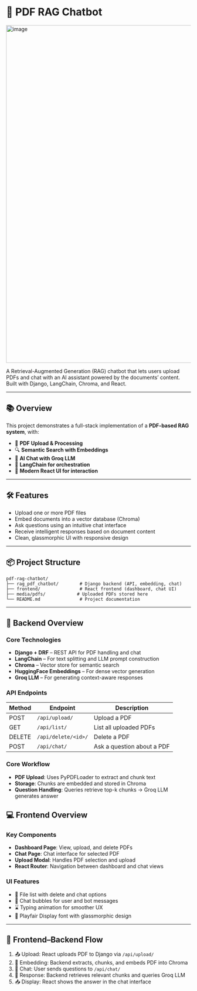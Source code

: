 # 🤖 PDF RAG Chatbot
<img width="1920" height="918" alt="image" src="https://github.com/user-attachments/assets/5efe3109-9298-4f47-8ece-4ffea5bb810f" />

A Retrieval-Augmented Generation (RAG) chatbot that lets users upload PDFs and chat with an AI assistant powered by the documents’ content. Built with Django, LangChain, Chroma, and React.

---

## 📚 Overview

This project demonstrates a full-stack implementation of a **PDF-based RAG system**, with:

- 📄 **PDF Upload & Processing**
- 🔍 **Semantic Search with Embeddings**
- 🤖 **AI Chat with Groq LLM**
- 🧠 **LangChain for orchestration**
- 💬 **Modern React UI for interaction**

---

## 🛠️ Features

- Upload one or more PDF files
- Embed documents into a vector database (Chroma)
- Ask questions using an intuitive chat interface
- Receive intelligent responses based on document content
- Clean, glassmorphic UI with responsive design

---

## 📦 Project Structure

```
pdf-rag-chatbot/
├── rag_pdf_chatbot/        # Django backend (API, embedding, chat)
├── frontend/               # React frontend (dashboard, chat UI)
├── media/pdfs/            # Uploaded PDFs stored here
└── README.md               # Project documentation
```

---

## 🧠 Backend Overview

### Core Technologies

- **Django + DRF** – REST API for PDF handling and chat
- **LangChain** – For text splitting and LLM prompt construction
- **Chroma** – Vector store for semantic search
- **HuggingFace Embeddings** – For dense vector generation
- **Groq LLM** – For generating context-aware responses

### API Endpoints

| Method | Endpoint             | Description                     |
|--------|----------------------|---------------------------------|
| POST   | `/api/upload/`       | Upload a PDF                    |
| GET    | `/api/list/`         | List all uploaded PDFs          |
| DELETE | `/api/delete/<id>/`  | Delete a PDF                    |
| POST   | `/api/chat/`         | Ask a question about a PDF      |

### Core Workflow

- **PDF Upload**: Uses PyPDFLoader to extract and chunk text
- **Storage**: Chunks are embedded and stored in Chroma
- **Question Handling**: Queries retrieve top-k chunks → Groq LLM generates answer

## 💻 Frontend Overview

### Key Components

- **Dashboard Page**: View, upload, and delete PDFs
- **Chat Page**: Chat interface for selected PDF
- **Upload Modal**: Handles PDF selection and upload
- **React Router**: Navigation between dashboard and chat views

### UI Features

- 📂 File list with delete and chat options
- 💬 Chat bubbles for user and bot messages
- ⌛ Typing animation for smoother UX
- 🎨 Playfair Display font with glassmorphic design

---

## 🔁 Frontend–Backend Flow

1. 📤 Upload: React uploads PDF to Django via `/api/upload/`
2. 🧠 Embedding: Backend extracts, chunks, and embeds PDF into Chroma
3. 💬 Chat: User sends questions to `/api/chat/`
4. 🤖 Response: Backend retrieves relevant chunks and queries Groq LLM
5. 📥 Display: React shows the answer in the chat interface
